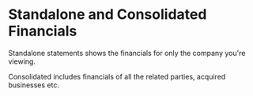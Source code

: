 # Standalone and Consolidated Financials

Standalone statements shows the financials for only the company you're viewing.

Consolidated includes financials of all the related parties, acquired businesses etc.
